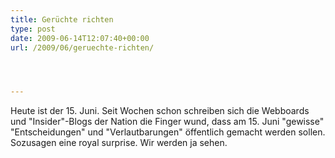 ```yaml
---
title: Gerüchte richten
type: post
date: 2009-06-14T12:07:40+00:00
url: /2009/06/geruechte-richten/




---
```

Heute ist der 15. Juni. Seit Wochen schon schreiben sich die Webboards und "Insider"-Blogs der Nation die Finger wund, dass am 15. Juni "gewisse" "Entscheidungen" und "Verlautbarungen" öffentlich gemacht werden sollen. Sozusagen eine royal surprise. Wir werden ja sehen.
